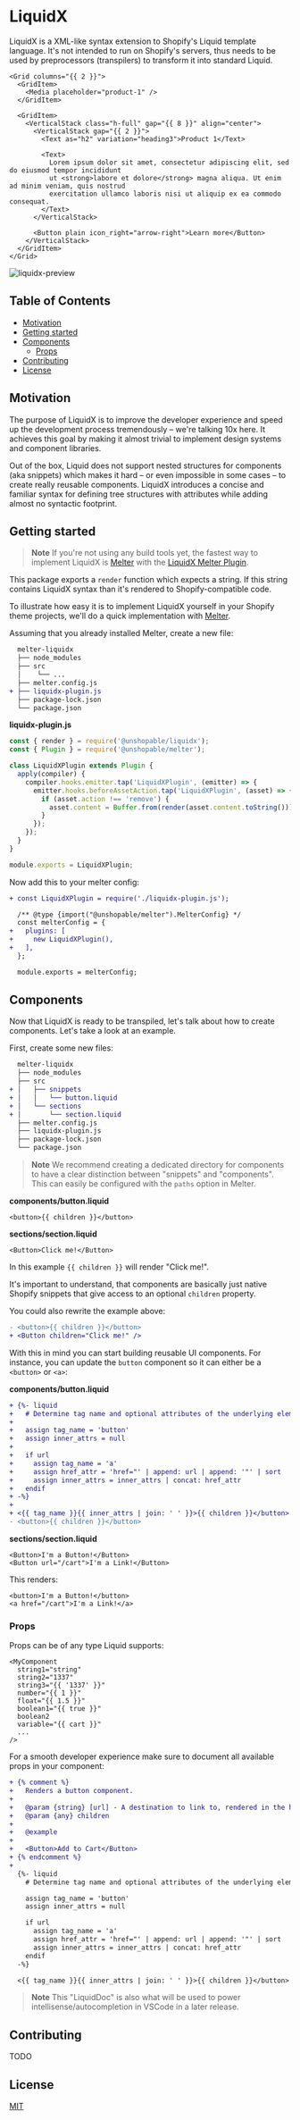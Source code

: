# LiquidX

LiquidX is a XML-like syntax extension to Shopify's Liquid template language. It's not intended to run on Shopify's servers, thus needs to be used by preprocessors (transpilers) to transform it into standard Liquid.

```liquid
<Grid columns="{{ 2 }}">
  <GridItem>
    <Media placeholder="product-1" />
  </GridItem>

  <GridItem>
    <VerticalStack class="h-full" gap="{{ 8 }}" align="center">
      <VerticalStack gap="{{ 2 }}">
        <Text as="h2" variation="heading3">Product 1</Text>

        <Text>
          Lorem ipsum dolor sit amet, consectetur adipiscing elit, sed do eiusmod tempor incididunt
          ut <strong>labore et dolore</strong> magna aliqua. Ut enim ad minim veniam, quis nostrud
          exercitation ullamco laboris nisi ut aliquip ex ea commodo consequat.
        </Text>
      </VerticalStack>

      <Button plain icon_right="arrow-right">Learn more</Button>
    </VerticalStack>
  </GridItem>
</Grid>
```

![liquidx-preview](https://github.com/unshopable/liquidx/assets/64148345/1a4fcdc3-bae2-4f64-85c7-5056a4795db9)

## Table of Contents

- [Motivation](#motivation)
- [Getting started](#getting-started)
- [Components](#components)
  - [Props](#props)
- [Contributing](#contributing)
- [License](#license)

## Motivation

The purpose of LiquidX is to improve the developer experience and speed up the development process tremendously – we're talking 10x here. It achieves this goal by making it almost trivial to implement design systems and component libraries.

Out of the box, Liquid does not support nested structures for components (aka snippets) which makes it hard – or even impossible in some cases – to create really reusable components. LiquidX introduces a concise and familiar syntax for defining tree structures with attributes while adding almost no syntactic footprint.

## Getting started

> **Note**
> If you're not using any build tools yet, the fastest way to implement LiquidX is [Melter](https://github.com/unshopable/melter) with the [LiquidX Melter Plugin](https://github.com/unshopable/melter-plugin-liquidx).

This package exports a `render` function which expects a string. If this string contains LiquidX syntax than it's rendered to Shopify-compatible code.

To illustrate how easy it is to implement LiquidX yourself in your Shopify theme projects, we'll do a quick implementation with [Melter](https://github.com/unshopable/melter).

Assuming that you already installed Melter, create a new file:

```diff
  melter-liquidx
  ├── node_modules
  ├── src
  │    └── ...
  ├── melter.config.js
+ ├── liquidx-plugin.js
  ├── package-lock.json
  └── package.json
```

**liquidx-plugin.js**

```js
const { render } = require('@unshopable/liquidx');
const { Plugin } = require('@unshopable/melter');

class LiquidXPlugin extends Plugin {
  apply(compiler) {
    compiler.hooks.emitter.tap('LiquidXPlugin', (emitter) => {
      emitter.hooks.beforeAssetAction.tap('LiquidXPlugin', (asset) => {
        if (asset.action !== 'remove') {
          asset.content = Buffer.from(render(asset.content.toString()));
        }
      });
    });
  }
}

module.exports = LiquidXPlugin;
```

Now add this to your melter config:

```diff
+ const LiquidXPlugin = require('./liquidx-plugin.js');

  /** @type {import("@unshopable/melter").MelterConfig} */
  const melterConfig = {
+   plugins: [
+     new LiquidXPlugin(),
+   ],
  };

  module.exports = melterConfig;
```

## Components

Now that LiquidX is ready to be transpiled, let's talk about how to create components. Let's take a look at an example.

First, create some new files:

```diff
  melter-liquidx
  ├── node_modules
  ├── src
+ │   ├── snippets
+ │   │   └── button.liquid
+ │   └── sections
+ │       └── section.liquid
  ├── melter.config.js
  ├── liquidx-plugin.js
  ├── package-lock.json
  └── package.json
```

> **Note**
> We recommend creating a dedicated directory for components to have a clear distinction between "snippets" and "components". This can easily be configured with the `paths` option in Melter.

**components/button.liquid**

```liquid
<button>{{ children }}</button>
```

**sections/section.liquid**

```liquid
<Button>Click me!</Button>
```

In this example `{{ children }}` will render "Click me!".

It's important to understand, that components are basically just native Shopify snippets that give access to an optional `children` property.

You could also rewrite the example above:

```diff
- <button>{{ children }}</button>
+ <Button children="Click me!" />
```

With this in mind you can start building reusable UI components. For instance, you can update the `button` component so it can either be a `<button>` or `<a>`:

**components/button.liquid**

```diff
+ {%- liquid
+   # Determine tag name and optional attributes of the underlying element (button or anchor).
+
+   assign tag_name = 'button'
+   assign inner_attrs = null
+
+   if url
+     assign tag_name = 'a'
+     assign href_attr = 'href="' | append: url | append: '"' | sort
+     assign inner_attrs = inner_attrs | concat: href_attr
+   endif
+ -%}
+
+ <{{ tag_name }}{{ inner_attrs | join: ' ' }}>{{ children }}</button>
- <button>{{ children }}</button>
```

**sections/section.liquid**

```liquid
<Button>I'm a Button!</Button>
<Button url="/cart">I'm a Link!</Button>
```

This renders:

```liquid
<button>I'm a Button!</button>
<a href="/cart">I'm a Link!</a>
```

### Props

Props can be of any type Liquid supports:

```liquid
<MyComponent
  string1="string"
  string2="1337"
  string3="{{ '1337' }}"
  number="{{ 1 }}"
  float="{{ 1.5 }}"
  boolean1="{{ true }}"
  boolean2
  variable="{{ cart }}"
  ...
/>
```

For a smooth developer experience make sure to document all available props in your component:

```diff
+ {% comment %}
+   Renders a button component.
+
+   @param {string} [url] - A destination to link to, rendered in the href attribute of a link.
+   @param {any} children
+
+   @example
+
+   <Button>Add to Cart</Button>
+ {% endcomment %}
+
  {%- liquid
    # Determine tag name and optional attributes of the underlying element (button or anchor).

    assign tag_name = 'button'
    assign inner_attrs = null

    if url
      assign tag_name = 'a'
      assign href_attr = 'href="' | append: url | append: '"' | sort
      assign inner_attrs = inner_attrs | concat: href_attr
    endif
  -%}

  <{{ tag_name }}{{ inner_attrs | join: ' ' }}>{{ children }}</button>
```

> **Note**
> This "LiquidDoc" is also what will be used to power intellisense/autocompletion in VSCode in a later release.

## Contributing

TODO

## License

[MIT](LICENSE)
